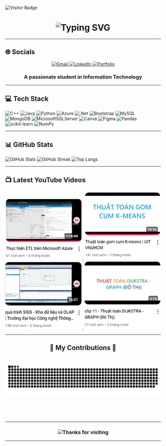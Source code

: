 <!-- Visitor Badge -->
![Visitor Badge](https://visitor-badge.laobi.icu/badge?page_id=Hungpm267.Hungpm267)

<!-- Header with Typing SVG -->
<h1 align="center">
    <img src="https://readme-typing-svg.herokuapp.com?font=Arial+&duration=3000&pause=650&background=DFFCFF00&center=true&multiline=true&repeat=false&width=700&height=80&lines=Hello+%5E%5E;Happy+for+your+visitation!;I'm+Ales+Pham.+Student+from+University+of+Information+Technology" alt="Typing SVG" />
</h1>

---

## 🌐 Socials
<div align="center">
    <a href="mailto:Hungpm267@gmail.com">
        <img src="https://img.shields.io/badge/Gmail-333333?style=for-the-badge&logo=gmail&logoColor=red" alt="Gmail" />
    </a>
    <a href="https://www.linkedin.com/in/hungpm267/" target="_blank">
        <img src="https://img.shields.io/badge/LinkedIn-0077B5?style=for-the-badge&logo=linkedin&logoColor=white" alt="LinkedIn" />
    </a>
    <a href="https://hungpm267.github.io/Ales_Pham/#" target="_blank">
        <img src="https://img.shields.io/badge/Portfolio-FF5722?style=for-the-badge&logo=todoist&logoColor=white" alt="Portfolio" />
    </a>
</div>

<h3 align="center">A passionate student in Information Technology</h3>

---

## 💻 Tech Stack
![C++](https://img.shields.io/badge/c++-%2300599C.svg?style=flat&logo=c%2B%2B&logoColor=white) ![Java](https://img.shields.io/badge/java-%23ED8B00.svg?style=flat&logo=java&logoColor=white) ![Python](https://img.shields.io/badge/python-3670A0?style=flat&logo=python&logoColor=ffdd54) ![Azure](https://img.shields.io/badge/azure-%230072C6.svg?style=flat&logo=azure-devops&logoColor=white) ![.Net](https://img.shields.io/badge/.NET-5C2D91?style=flat&logo=.net&logoColor=white) ![Bootstrap](https://img.shields.io/badge/bootstrap-%23563D7C.svg?style=flat&logo=bootstrap&logoColor=white) ![MySQL](https://img.shields.io/badge/mysql-%2300f.svg?style=flat&logo=mysql&logoColor=white) ![MongoDB](https://img.shields.io/badge/MongoDB-%234ea94b.svg?style=flat&logo=mongodb&logoColor=white) ![MicrosoftSQLServer](https://img.shields.io/badge/Microsoft%20SQL%20Sever-CC2927?style=flat&logo=microsoft%20sql%20server&logoColor=white) ![Canva](https://img.shields.io/badge/Canva-%2300C4CC.svg?style=flat&logo=Canva&logoColor=white) 	![Figma](https://img.shields.io/badge/figma-%23F24E1E.svg?style=flat&logo=figma&logoColor=white) ![Pandas](https://img.shields.io/badge/pandas-%23150458.svg?style=flat&logo=pandas&logoColor=white) ![scikit-learn](https://img.shields.io/badge/scikit--learn-%23F7931E.svg?style=flat&logo=scikit-learn&logoColor=white) ![NumPy](https://img.shields.io/badge/numpy-%23013243.svg?style=flat&logo=numpy&logoColor=white)

---

## 📊 GitHub Stats
![GitHub Stats](https://github-readme-stats.vercel.app/api?username=Hungpm267&theme=calm&hide_border=true&include_all_commits=true&count_private=true)
![GitHub Streak](https://github-readme-streak-stats.herokuapp.com/?user=Hungpm267&theme=calm&hide_border=true)
![Top Langs](https://github-readme-stats.vercel.app/api/top-langs/?username=Hungpm267&theme=calm&hide_border=true&layout=compact)

---

## 📺 Latest YouTube Videos
<div>
    <a href="https://youtu.be/3wUCPwyJahM?si=z6YfyUzbCUwNZray">
        <img src="./hình ảnh/image.png" alt="Thực hiện ETL trên Azure" width="250" />
    </a>
    <a href="https://youtu.be/A9MKXKRtL_M?si=Sn_FrTwUCABizL9b">
        <img src="./hình ảnh/gom chụm.png" alt="Thuật toán gom cụm K-Mean" width="250" />
    </a>
    <a href="https://youtu.be/cYGOwqLYO7E?si=b13V65NyC5E01C_t">
        <img src="./hình ảnh/SSIS video.png" alt="Quá Trình SSIS xây dựng DatawareHouse" width="250" />
    </a>
    <a href="https://youtu.be/Qxk12D07oRA?si=ThP0KDZwZCCerD8N">
        <img src="./hình ảnh/dsa.png" alt="Thuật toán Dijkstra" width="250" />
    </a>
</div>

---

<div align="center">
  <h2>🐍 My Contributions 🐍</h2>
  <br>
  <img alt="snake eating my contributions" src="https://raw.githubusercontent.com/buubuu203/buubuu203/output/github-contribution-grid-snake.svg" />
  
  <br/><br/><br/>
</div>

---

<h3 align="center">
    <img src="https://readme-typing-svg.herokuapp.com/?font=Righteous&size=25&center=true&vCenter=true&width=500&height=70&duration=4000&lines=Thanks+for+visiting!+✌️;+Shoot+me+a+message+on+Linkedin!;I'm+always+down+to+collab+:)" alt="Thanks for visiting" />
</h3>

---


